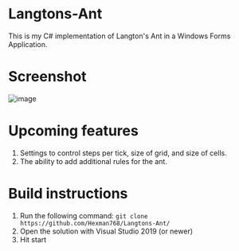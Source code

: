 # Langtons-Ant
This is my C# implementation of Langton's Ant in a Windows Forms Application.

# Screenshot
![image](https://user-images.githubusercontent.com/41409007/152289326-b9177fb1-dc8e-494d-aa29-9f75448686fc.png)

# Upcoming features
 1. Settings to control steps per tick, size of grid, and size of cells.
 2. The ability to add additional rules for the ant.
# Build instructions
 1. Run the following command: ``` git clone https://github.com/Hexman768/Langtons-Ant/ ```
 2. Open the solution with Visual Studio 2019 (or newer)
 3. Hit start
